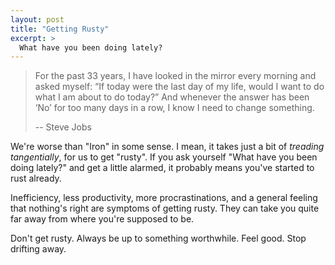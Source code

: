 ```yaml
---
layout: post
title: "Getting Rusty"
excerpt: >
  What have you been doing lately?
---
```


> For the past 33 years, I have looked in the mirror every morning and asked
myself: “If today were the last day of my life, would I want to do what I am
about to do today?” And whenever the answer has been ‘No’ for too many days
in a row, I know I need to change something.
>
> -- Steve Jobs

We're worse than "Iron" in some sense. I mean, it takes just a bit of *treading
tangentially*, for us to get "rusty". If you ask yourself "What have you been
doing lately?" and get a little alarmed, it probably means you've started to
rust already.

Inefficiency, less productivity, more procrastinations, and a general feeling
that nothing's right are symptoms of getting rusty. They can take you quite far
away from where you're supposed to be.

Don't get rusty. Always be up to something worthwhile. Feel good. Stop drifting
away.
